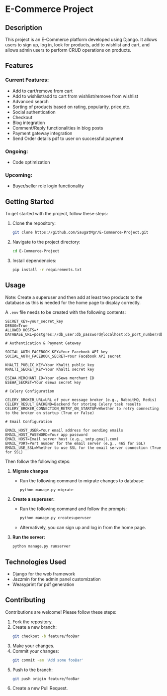 # E-Commerce Project

## Description
This project is an E-Commerce platform developed using Django. It allows users to sign up, log in, look for products, add to wishlist and cart, and allows admin users to perform CRUD operations on products.

## Features

### Current Features:
- Add to cart/remove from cart
- Add to wishlist/add to cart from wishlist/remove from wishlist
- Advanced search
- Sorting of products based on rating, popularity, price,etc.
- Social authentication
- Checkout
- Blog integration
- Comment/Reply functionalities in blog posts
- Payment gateway integration
- Send Order details pdf to user on successful payment

### Ongoing:
- Code optimization

### Upcoming:
- Buyer/seller role login functionality

## Getting Started

To get started with the project, follow these steps:

1. Clone the repository:
    ```bash
    git clone https://github.com/SaugatMgr/E-Commerce-Project.git
    ```
2. Navigate to the project directory:
    ```bash
    cd E-Commerce-Project
    ```
3. Install dependencies:
    ```bash
    pip install -r requirements.txt
    ```

## Usage
Note: Create a superuser and then add at least two products to the database as this is needed for the home page to display correctly.

A `.env` file needs to be created with the following contents:
```env
SECRET_KEY=your_secret_key
DEBUG=True
ALLOWED_HOSTS=*
DATABASE_URL=postgres://db_user:db_password@localhost:db_port_number/db_name

# Authentication & Payment Gateway

SOCIAL_AUTH_FACEBOOK_KEY=Your Facebook API key
SOCIAL_AUTH_FACEBOOK_SECRET=Your Facebook API secret

KHALTI_PUBLIC_KEY=Your Khalti public key
KHALTI_SECRET_KEY=Your Khalti secret key

ESEWA_MERCHANT_ID=Your eSewa merchant ID
ESEWA_SECRET=Your eSewa secret key

# Celery Configuration

CELERY_BROKER_URL=URL of your message broker (e.g., RabbitMQ, Redis)
CELERY_RESULT_BACKEND=Backend for storing Celery task results
CELERY_BROKER_CONNECTION_RETRY_ON_STARTUP=Whether to retry connecting to the broker on startup (True or False)

# Email Configuration

EMAIL_HOST_USER=Your email address for sending emails
EMAIL_HOST_PASSWORD=Your app password
EMAIL_HOST=Email server host (e.g., smtp.gmail.com)
EMAIL_PORT=Port number for the email server (e.g., 465 for SSL)
EMAIL_USE_SSL=Whether to use SSL for the email server connection (True for SSL)
```

Then follow the following steps:
1. **Migrate changes**
   - Run the following command to migrate changes to database:
      ```bash
      python manage.py migrate
      ```
2. **Create a superuser:**
    - Run the following command and follow the prompts:
        ```bash
        python manage.py createsuperuser
        ```
    - Alternatively, you can sign up and log in from the home page.

3. **Run the server:**
    ```bash
    python manage.py runserver
    ```

## Technologies Used

- Django for the web framework
- Jazzmin for the admin panel customization
- Weasyprint for pdf generation

## Contributing

Contributions are welcome! Please follow these steps:

1. Fork the repository.
2. Create a new branch:
    ```bash
    git checkout -b feature/fooBar
    ```
3. Make your changes.
4. Commit your changes:
    ```bash
    git commit -am 'Add some fooBar'
    ```
5. Push to the branch:
    ```bash
    git push origin feature/fooBar
    ```
6. Create a new Pull Request.
